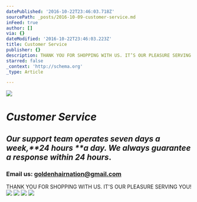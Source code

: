 ```yaml
---
datePublished: '2016-10-22T23:46:03.718Z'
sourcePath: _posts/2016-10-09-customer-service.md
inFeed: true
author: []
via: {}
dateModified: '2016-10-22T23:46:03.223Z'
title: Customer Service
publisher: {}
description: THANK YOU FOR SHOPPING WITH US. IT’S OUR PLEASURE SERVING YOU!
starred: false
_context: 'http://schema.org'
_type: Article

---
```

![](https://the-grid-user-content.s3-us-west-2.amazonaws.com/b5bfc6f3-1bbb-43ac-bb18-cc6f6563b957.jpg)

# _**Customer Service**_

## _Our support team operates seven days a week,**24 hours **a day. We always guarantee a response within **24 hours**_.

### Email us: goldenhairnation@gmail.com

THANK YOU FOR SHOPPING WITH US. IT'S OUR PLEASURE SERVING YOU!
![](https://s3-us-west-2.amazonaws.com/the-grid-img/p/55c5f3b64cf87ab9f79142c1ae5539615af10880.png)
![](https://the-grid-user-content.s3-us-west-2.amazonaws.com/e9582abc-84cc-4774-bfd6-29c878366183.png)
![](https://the-grid-user-content.s3-us-west-2.amazonaws.com/dac95aa3-11a3-49e7-b32f-415ef4013e67.png)
![](https://the-grid-user-content.s3-us-west-2.amazonaws.com/ee7182c0-7e4f-4421-bb5b-804bb8ca3c34.png)